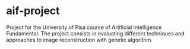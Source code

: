 # aif-project
Project for the University of Pisa course of Artificial Intelligence Fundamental. The project consists in evaluating different techniques and approaches to image reconstruction with genetic algorithm.

